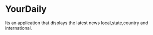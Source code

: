 # YourDaily
Its an application that displays the latest news local,state,country and international.
